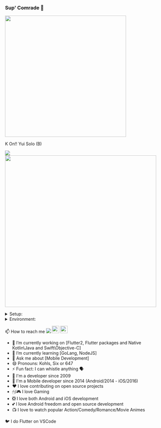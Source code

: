 ### Sup' Comrade 👋

<img src="https://github-readme-stats.vercel.app/api/top-langs/?username=KohlsAdrian&hide=html&layout=compact&&bg_color=30,e96443,904e95&title_color=fff&text_color=fff" width="400px">

K On!! Yui Solo (B)

[![](https://media.tenor.com/vP5odSttpokAAAAC/k-on-guitar.gif)](https://www.youtube.com/watch?v=qJ3x0JOkFhk) <img src="https://i.pinimg.com/originals/67/b4/cb/67b4cbd3db57174b782974da68aaa4b0.gif"  width="500px">

<details> 
        <summary> Setup: </summary>
        
        MacBook Pro 2021: 
                (512GB/16GB) - M1 PRO - Latest Stable OS

        iPhone 13:
                (128GB) - Latest Stable OS

        iPad Pro 2021: 
                120Hz - (128GB/8GB) - M1 - Latest Stable OS

        Samsung 34":
                165hz - DisplayPort - (3440x1440)
        
        Mouse:
                HyperX - PULSEFIRE DART
        
        Keyboard:
                Apple Magic Keyboard 2 (Physical: Spanish Layout/Digital: U.S. International - PC)
        
        Headphones:     
                SONY - WH 1000XM4
        
</details>

<details> 
        <summary> Environment: </summary>
        
       VSCode: 
                Latest Stable
                
       XCode:
                (Swift/Objective-C) Latest Stable
                
       Android Studio:
                Latest Stable,
                Kotlin Latest Stable
                
       Flutter: 
                Latest Stable, 
                Latest Master, 
                terminal: flutter, flutter_master
                
       Dart: 
                Latest Stable
                
       Homebrew:
                Latest Stable
                
       Cocoapods: 
                Latest Stable
        
</details>

📫 How to reach me 
<a href="http://linkedin.com/in/adriankohls/"><img src="https://github.com/paulrobertlloyd/socialmediaicons/blob/main/linkedin-24x24.png"></img></a> 
<a href="https://pub.dev/publishers/adriankohls.app/packages"><img src="https://avatars.githubusercontent.com/u/1609975?s=200&v=4" width="24"></img></a> 
<a href="https://instagram.com/kohlsadrian"><img src="https://upload.wikimedia.org/wikipedia/commons/thumb/a/a5/Instagram_icon.png/600px-Instagram_icon.png?20200512141346" width="24"></img></a> 
 
- 🔭 I’m currently working on [Flutter2, Flutter packages and Native Kotlin\Java and Swift\Objective-C]
- 🌱 I’m currently learning [GoLang, NodeJS]
- 💬 Ask me about [Mobile Development]
- 😄 Pronouns: Kohls, Six or 647
- ⚡ Fun fact: I can whistle anything 🗣
- 🤖 I'm a developer since 2009
- 📲 I'm a Mobile developer since 2014 (Android/2014 - iOS/2016)
- ❤️ I love contributing on open source projects
- 🖱/🎮 I love Gaming
- ❎ I love both Android and iOS development
- 💕 I love Android freedom and open source development
- 📺 I love to watch popular Action/Comedy/Romance/Movie Animes

🐦 I do Flutter on VSCode
